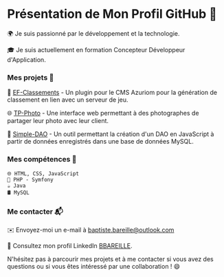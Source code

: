 <h1>Présentation de Mon Profil GitHub 🚀</h1>

   🌍 Je suis passionné par le développement et la technologie.
   
   🎓 Je suis actuellement en formation Concepteur Développeur d'Application.

<h3>Mes projets 📂</h3>

   🧩 [EF-Classements](https://github.com/BBareille/ef-classements) - Un plugin pour le CMS Azuriom pour la génération de classement en lien avec un serveur            de jeu.

   🌐 [TP-Photo](https://github.com/BBareille/TP-Photo) - Une interface web permettant à des photographes de partager leur photo avec leur client.
    
   🤖 [Simple-DAO](https://github.com/BBareille/simple-dao) - Un outil permettant la création d'un DAO en JavaScript à partir de données enregistrés dans une base de données MySQL.

<h3>Mes compétences 💪</h3>

    🌐 HTML, CSS, JavaScript
    🐘 PHP - Symfony
    ☕ Java
    🛢️ MySQL

<h3>Me contacter 📬</h3>


   ✉️ Envoyez-moi un e-mail à baptiste.bareille@outlook.com
   
   💼 Consultez mon profil LinkedIn [BBAREILLE](https://www.linkedin.com/in/baptiste-bareille-0b8103259/).

N'hésitez pas à parcourir mes projets et à me contacter si vous avez des questions ou si vous êtes intéressé par une collaboration ! 😄
